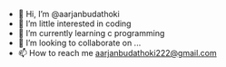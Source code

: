 - 👋 Hi, I’m @aarjanbudathoki
- 👀 I’m little interested in coding
- 🌱 I’m currently learning c programming
- 💞️ I’m looking to collaborate on ...
- 📫 How to reach me aarjanbudathoki222@gmail.com

<!---
aarjanbudathoki/aarjanbudathoki is a ✨ special ✨ repository because its `README.md` (this file) appears on your GitHub profile.
You can click the Preview link to take a look at your changes.
--->
